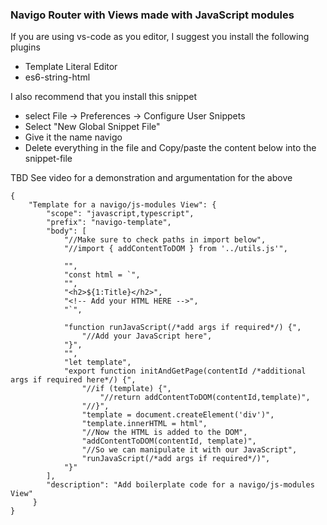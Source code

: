 ### Navigo Router with Views made with JavaScript modules

If you are using vs-code as you editor, I suggest you install the following plugins 

- Template Literal Editor
- es6-string-html

I also recommend that you install this snippet
- select File -> Preferences -> Configure User Snippets
- Select "New Global Snippet File"
- Give it the name navigo
- Delete everything in the file and Copy/paste the content below into the snippet-file

TBD See video for a demonstration and argumentation for the above

```
{
	"Template for a navigo/js-modules View": {
	 	"scope": "javascript,typescript",
	 	"prefix": "navigo-template",
	 	"body": [
			"//Make sure to check paths in import below",
			"//import { addContentToDOM } from '../utils.js'",
			
			"",
			"const html = `",
			"",
			"<h2>${1:Title}</h2>",
			"<!-- Add your HTML HERE -->",
			"`",
			
			"function runJavaScript(/*add args if required*/) {",
				"//Add your JavaScript here",
			"}",
			"",
			"let template",
			"export function initAndGetPage(contentId /*additional args if required here*/) {",
				"//if (template) {",
					"//return addContentToDOM(contentId,template)",
				"//}",
				"template = document.createElement('div')",
				"template.innerHTML = html",
				"//Now the HTML is added to the DOM",
				"addContentToDOM(contentId, template)",
				"//So we can manipulate it with our JavaScript",
				"runJavaScript(/*add args if required*/)",
			"}"
	 	],
	 	"description": "Add boilerplate code for a navigo/js-modules View"
	 }
}
```